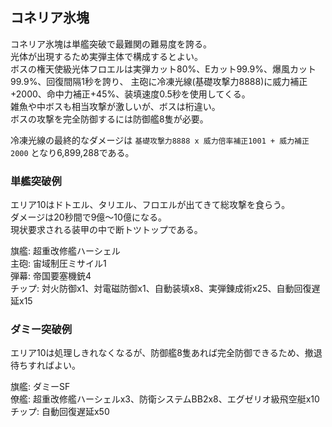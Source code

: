## コネリア氷塊

コネリア氷塊は単艦突破で最難関の難易度を誇る。  
光体が出現するため実弾主体で構成するとよい。  
ボスの権天使級光体フロエルは実弾カット80%、Eカット99.9%、爆風カット99.9%、回復間隔1秒を誇り、
主砲に冷凍光線(基礎攻撃力8888)に威力補正+2000、命中力補正+45%、装填速度0.5秒を使用してくる。  
雑魚や中ボスも相当攻撃が激しいが、ボスは桁違い。  
ボスの攻撃を完全防御するには防御艦8隻が必要。  

冷凍光線の最終的なダメージは `基礎攻撃力8888 x 威力倍率補正1001 + 威力補正2000` となり6,899,288である。  


### 単艦突破例

エリア10はドトエル、タリエル、フロエルが出てきて総攻撃を食らう。  
ダメージは20秒間で9億～10億になる。  
現状要求される装甲の中で断トツトップである。  

旗艦: 超重改修艦ハーシェル  
主砲: 宙域制圧ミサイル1  
弾幕: 帝国要塞機銃4  
チップ: 対火防御x1、対電磁防御x1、自動装填x8、実弾錬成術x25、自動回復遅延x15  


### ダミー突破例

エリア10は処理しきれなくなるが、防御艦8隻あれば完全防御できるため、撤退待ちすればよい。  

旗艦: ダミーSF  
僚艦: 超重改修艦ハーシェルx3、防衛システムBB2x8、エグゼリオ級飛空艇x10  
チップ: 自動回復遅延x50  

